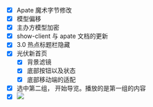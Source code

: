 - [x] Apate 魔术字节修改
- [x] 模型偏移
- [x] 主办方模型加密
- [x] show-client 与 apate 文档的更新
- [x] 3.0 热点标题栏隐藏
- [x] 光伏新首页
	- [x] 背景滤镜
	- [x] 底部按钮以及状态
	- [x] 底部移动端的适配
- [x] 选中第二组， 开始导览。播放的是第一组的内容
- [x] ![](Pasted%20image%2020240507160237.png)
